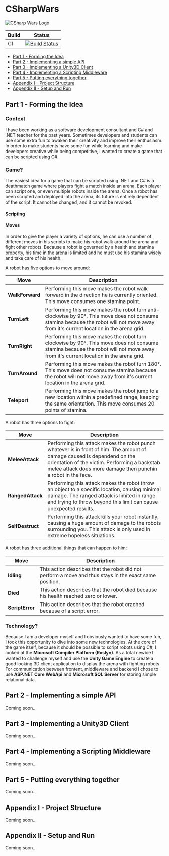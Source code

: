 # CSharpWars

![CSharp Wars Logo](https://www.djohnnie.be/csharpwars/logo.png "CSharp Wars Logo")

| Build | Status |
|-------|--------|
| CI | [![Build Status](https://involvedcloud.visualstudio.com/CSharp-Wars/_apis/build/status/Djohnnie.CSharpWars?branchName=master)](https://involvedcloud.visualstudio.com/CSharp-Wars/_build/latest?definitionId=54&branchName=master) |


* [Part 1 - Forming the Idea](#part-1---forming-the-idea)
* [Part 2 - Implementing a simple API](#part-2---implementing-a-simple-api)
* [Part 3 - Implementing a Unity3D Client](#part-3---implementing-a-unity3d-client)
* [Part 4 - Implementing a Scripting Middleware](#part-4---implementing-a-scripting-middleware)
* [Part 5 - Putting everything together](#part-5---putting-everything-together)
* [Appendix I - Project Structure](#appendix-i---project-structure)
* [Appendix II - Setup and Run](#appendix-ii---setup-and-run)


## Part 1 - Forming the Idea

### Context

I have been working as a software development consultant and C# and .NET teacher for the past years. Sometimes developers and students can use some extra fun to awaken their creativity and improve their enthusiasm. In order to make students have some fun while learning and make developers creative while being competitive, I wanted to create a game that can be scripted using C#.

### Game?

The easiest idea for a game that can be scripted using .NET and C# is a deathmatch game where players fight a match inside an arena. Each player can script one, or even multiple robots inside the arena. Once a robot has been scripted and deployed into the arena, its future is entirely dependent of the script. It cannot be changed, and it cannot be revoked.

#### Scripting

#### Moves

In order to give the player a variety of options, he can use a number of different moves in his scripts to make his robot walk around the arena and fight other robots. Because a robot is governed by a health and stamina property, his time in the arena is limited and he must use his stamina wisely and take care of his health.

A robot has five options to move around:

| Move | Description |
|------|-------------|
| **WalkForward** | Performing this move makes the robot walk forward in the direction he is currently oriented. This move consumes one stamina point. |
| **TurnLeft** | Performing this move makes the robot turn anti-clockwise by 90°. This move does not consume stamina because the robot will not move away from it's current location in the arena grid. |
| **TurnRight** | Performing this move makes the robot turn clockwise by 90°. This move does not consume stamina because the robot will not move away from it's current location in the arena grid. |
| **TurnAround** | Performing this move makes the robot turn 180°. This move does not consume stamina because the robot will not move away from it's current location in the arena grid. |
| **Teleport** | Performing this move makes the robot jump to a new location within a predefined range, keeping the same orientation. This move consumes 20 points of stamina. |

A robot has three options to fight:

| Move | Description |
|------|-------------|
| **MeleeAttack** | Performing this attack makes the robot punch whatever is in front of him. The amount of damage caused is dependend on the orientation of the victim. Performing a backstab melee attack does more damage then punchin a robot in the face. |
| **RangedAttack** | Performing this attack makes the robot throw an object to a specific location, causing minimal damage. The ranged attack is limited in range and trying to throw beyond this limit can cause unexpected results. |
| **SelfDestruct** | Performing this attack kills your robot instantly, causing a huge amount of damage to the robots surrounding you. This attack is only used in extreme hopeless situations. |

A robot has three additional things that can happen to him:

| Move | Description |
|------|-------------|
| **Idling** | This action describes that the robot did not perform a move and thus stays in the exact same position. |
| **Died** | This action describes that the robot died because his health reached zero or lower. |
| **ScriptError** | This action describes that the robot crached because of a script error. |

### Technology?

Because I am a developer myself and I obviously wanted to have some fun, I took this opportunity to dive into some new technologies. At the core of the game itself, because it should be possible to script robots using C#, I looked at the **Microsoft Compiler Platform (Roslyn)**. As a total newbie I wanted to challenge myself and use the **Unity Game Engine** to create a good looking 3D client application to display the arena with fighting robots. For communication between frontent, middleware and backend I chose to use **ASP.NET Core WebApi** and **Microsoft SQL Server** for storing simple relational data.

## Part 2 - Implementing a simple API

Coming soon...

## Part 3 - Implementing a Unity3D Client

Coming soon...

## Part 4 - Implementing a Scripting Middleware

Coming soon...

## Part 5 - Putting everything together

Coming soon...

## Appendix I - Project Structure

Coming soon...

## Appendix II - Setup and Run

Coming soon...

